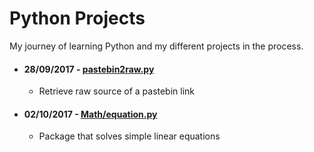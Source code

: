 # Python Projects

My journey of learning Python and my different projects in the process.

+ #### 28/09/2017 - [pastebin2raw.py](pastebin2raw.py)
  + Retrieve raw source of a pastebin link
+ #### 02/10/2017 - [Math/equation.py](Math)
  + Package that solves simple linear equations
